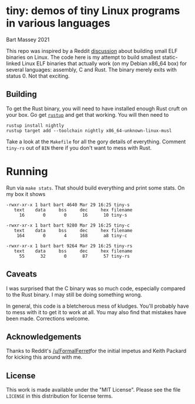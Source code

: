 # tiny: demos of tiny Linux programs in various languages
Bart Massey 2021

This repo was inspired by a Reddit
[discussion](https://www.reddit.com/r/rust/comments/mf16qk/i_was_nerdsniped_into_demonstrating_that_you_can/)
about building small ELF binaries on Linux. The code here is
my attempt to build smallest static-linked Linux ELF
binaries that actually work (on my Debian x86_64 box) for
several languages: assembly, C and Rust. The binary merely
exits with status 0. Not that exciting.

## Building

To get the Rust binary, you will need to have installed
enough Rust cruft on your box. Go get
[`rustup`](http://rustup.rs) and get that working. You will
then need to

    rustup install nightly
    rustup target add --toolchain nightly x86_64-unknown-linux-musl

Take a look at the `Makefile` for all the gory details of
everything. Comment `tiny-rs` out of `BIN` there if you
don't want to mess with Rust.

# Running

Run via `make stats`. That should build everything and
print some stats. On my box it shows

    -rwxr-xr-x 1 bart bart 4640 Mar 29 16:25 tiny-s
       text	   data	    bss	    dec	    hex	filename
         16	      0	      0	     16	     10	tiny-s

    -rwxr-xr-x 1 bart bart 9280 Mar 29 16:25 tiny-c
       text	   data	    bss	    dec	    hex	filename
        164	      0	      4	    168	     a8	tiny-c

    -rwxr-xr-x 1 bart bart 9264 Mar 29 16:25 tiny-rs
       text	   data	    bss	    dec	    hex	filename
         55	     32	      0	     87	     57	tiny-rs

## Caveats

I was surprised that the C binary was so much code,
especially compared to the Rust binary. I may still be doing
something wrong.

In general, this code is a bletcherous mess of
kludges. You'll probably have to mess with it to get it to
work at all. You may also find that mistakes have been made.
Corrections welcome.

## Acknowledgements

Thanks to Reddit's
[/u/FormalFerret](https://www.reddit.com/user/FormalFerret/)for
the initial impetus and Keith Packard for kicking this
around with me.

## License

This work is made available under the "MIT License". Please
see the file `LICENSE` in this distribution for license
terms.
